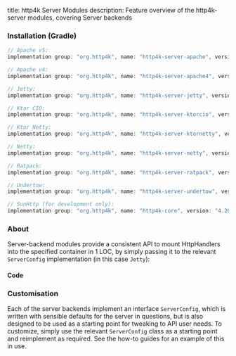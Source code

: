 title: http4k Server Modules
description: Feature overview of the http4k-server modules, covering Server backends

### Installation (Gradle)

```groovy
// Apache v5: 
implementation group: "org.http4k", name: "http4k-server-apache", version: "4.20.1.0"

// Apache v4: 
implementation group: "org.http4k", name: "http4k-server-apache4", version: "4.20.1.0"

// Jetty: 
implementation group: "org.http4k", name: "http4k-server-jetty", version: "4.20.1.0"

// Ktor CIO: 
implementation group: "org.http4k", name: "http4k-server-ktorcio", version: "4.20.1.0"

// Ktor Netty: 
implementation group: "org.http4k", name: "http4k-server-ktornetty", version: "4.20.1.0"

// Netty: 
implementation group: "org.http4k", name: "http4k-server-netty", version: "4.20.1.0"

// Ratpack: 
implementation group: "org.http4k", name: "http4k-server-ratpack", version: "4.20.1.0"

// Undertow: 
implementation group: "org.http4k", name: "http4k-server-undertow", version: "4.20.1.0"

// SunHttp (for development only): 
implementation group: "org.http4k", name: "http4k-core", version: "4.20.1.0"
```

### About
Server-backend modules provide a consistent API to mount HttpHandlers into the specified container in 1 LOC, by 
simply passing it to the relevant `ServerConfig` implementation (in this case `Jetty`):

#### Code [<img class="octocat"/>](https://github.com/http4k/http4k/blob/master/src/docs/guide/reference/servers/example_http.kt)

<script src="https://gist-it.appspot.com/https://github.com/http4k/http4k/blob/master/src/docs/guide/reference/servers/example_http.kt"></script>

### Customisation
Each of the server backends implement an interface `ServerConfig`, which is written with sensible defaults for the server in questions, 
but is also designed to be used as a starting point for tweaking to API user needs. To customize, simply use the relevant `ServerConfig` 
class as a starting point and reimplement as required. See the how-to guides for an example of this in use.
